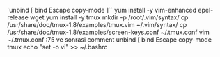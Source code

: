 `unbind [
bind Escape copy-mode
]``
yum install -y vim-enhanced epel-release wget
yum install -y tmux 
mkdir -p /root/.vim/syntax/
cp /usr/share/doc/tmux-1.8/examples/tmux.vim ~/.vim/syntax/
cp /usr/share/doc/tmux-1.8/examples/screen-keys.conf ~/.tmux.conf
vim ~/.tmux.conf
:75 ve sonrasi comment
unbind [
bind Escape copy-mode
tmux
echo "set -o vi" >> ~/.bashrc
```
